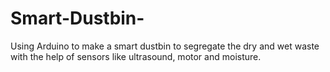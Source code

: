 # Smart-Dustbin-
Using Arduino to make a smart dustbin to segregate the dry and wet waste with the help of sensors like ultrasound, motor and moisture.
